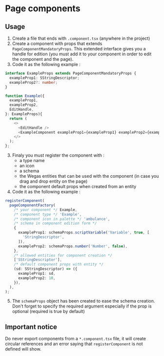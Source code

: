 # Page components

## Usage

1. Create a file that ends with `.component.tsx` (anywhere in the project)
2. Create a component with props that extends `PageComponentMandatoryProps`. This extended interface gives you a handle for edition (you must add it to your component in order to edit the component and the page).
3. Code it as the following example :

```typescript
interface ExampleProps extends PageComponentMandatoryProps {
  exampleProp1: SStringDescriptor;
  exampleProp2?: number;
}

function Example({
  exampleProp1,
  exampleProp2,
  EditHandle,
}: ExampleProps){
  return (
    <>
      <EditHandle />
      <ExampleComponent exampleProp1={exampleProp1} exampleProp2={exampleProp2}>
    </>
  );
};
```

3. Finaly you must register the component with :
   - a type name
   - an icon
   - a schema
   - the Wegas entities that can be used with the component (in case you drag and drop entity on the page)
   - the component default props when created from an entity
4. Code it as the following example :

```typescript
registerComponent(
  pageComponentFactory(
    /* your component */ Example,
    /* component type */ 'Example',
    /* component icon in palette */ 'ambulance',
    /* schema in component edition form */
    {
      exampleProp1: schemaProps.scriptVariable('Variable', true, [
        'StringDescriptor',
      ]),
      exampleProp2: schemaProps.number('Number', false),
    },
    /* allowed entities for component creation */
    ['SStringDescriptor'],
    /* default component props with entity */
    (sd: SStringDescriptor) => ({
      exampleProp1: sd,
      exampleProp2: 10,
    }),
  ),
);
```

5. The `schemaProps` object has been created to ease the schema creation. Don't forget to specify the required argument especially if the prop is optional (required is true by default)

## Important notice

Do never export components from a `*.component.tsx` file, it will create circular references and an error saying that `registerComponent` is not defined will show.
